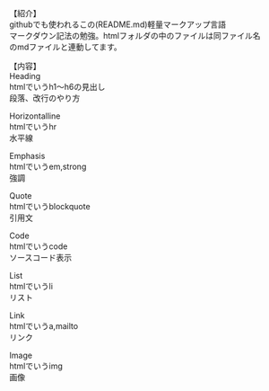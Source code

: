 【紹介】  
githubでも使われるこの(README.md)軽量マークアップ言語  
マークダウン記法の勉強。htmlフォルダの中のファイルは同ファイル名  
のmdファイルと連動してます。  

【内容】  
Heading  
htmlでいうh1～h6の見出し  
段落、改行のやり方

Horizontalline  
htmlでいうhr  
水平線

Emphasis  
htmlでいうem,strong  
強調

Quote  
htmlでいうblockquote  
引用文

Code  
htmlでいうcode  
ソースコード表示

List  
htmlでいうli  
リスト

Link  
htmlでいうa,mailto  
リンク

Image  
htmlでいうimg  
画像

